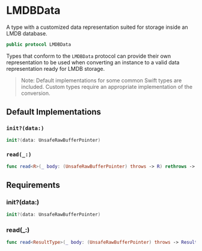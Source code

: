 # LMDBData

A type with a customized data representation suited for storage inside an LMDB database.

``` swift
public protocol LMDBData 
```

Types that conform to the `LMDBData` protocol can provide their own representation to be used when converting
an instance to a valid data representation ready for LMDB storage.

> Note: Default implementations for some common Swift types are included. Custom types require an appropriate
> implementation of the conversion.

## Default Implementations

### `init?(data:)`

``` swift
init?(data: UnsafeRawBufferPointer) 
```

### `read(_:)`

``` swift
func read<R>(_ body: (UnsafeRawBufferPointer) throws -> R) rethrows -> R 
```

## Requirements

### init?(data:​)

``` swift
init?(data: UnsafeRawBufferPointer)
```

### read(\_:​)

``` swift
func read<ResultType>(_ body: (UnsafeRawBufferPointer) throws -> ResultType) rethrows -> ResultType
```
